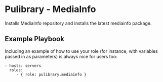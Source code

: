 Pulibrary - MediaInfo
=========

Installs MediaInfo repository and installs the latest mediainfo package.


Example Playbook
----------------

Including an example of how to use your role (for instance, with variables passed in as parameters) is always nice for users too:

    - hosts: servers
      roles:
         - { role: pulibrary.mediainfo }
